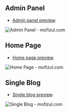## Admin Panel
- [Admin panel preview](https://i.postimg.cc/C5Qntrhm/Admin-Panel.png).
<img src="https://i.postimg.cc/C5Qntrhm/Admin-Panel.png" alt="Admin Panel - mofizul.com">

## Home Page
- [Home page preview](https://i.postimg.cc/mDTd2kQK/Blog-Front.png).
<img src="https://i.postimg.cc/mDTd2kQK/Blog-Front.png" alt="Home Page - mofizul.com">

## Single Blog
- [Single blog preview](https://i.postimg.cc/NFs0Q3fQ/Single-Blog.png).
<img src="https://i.postimg.cc/NFs0Q3fQ/Single-Blog.png" alt="Single Blog - mofizul.com">

